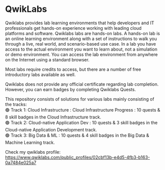 # QwikLabs

Qwiklabs provides lab learning environments that help developers and IT professionals get hands-on experience working with leading cloud platforms and software.
Qwiklabs labs are hands-on labs.
A hands-on lab is an online learning environment along with a set of instructions to walk you through a live, real world, and scenario-based use case. In a lab you have access to the actual environment you want to learn about, not a simulation or demo environment. You can access the lab environment from anywhere on the Internet using a standard browser.

Most labs require credits to access, but there are a number of free introductory labs available as well.

Qwiklabs does not provide any official certificate regarding lab completion. However, you can earn badges by completing Qwiklabs Quests.
<br>

This repository consists of solutions for various labs mainly consisting of the tracks: <br>
🟢 Track 1: Cloud Infrastructure : Cloud Infrastructure Progress : 10 quests & 8 skill badges in the Cloud Infrastructure track. <br>
🟢 Track 2: Cloud-native Application Dev : 10 quests & 3 skill badges in the Cloud-native Application Development track. <br>
🟢 Track 3: Big Data & ML : 10 quests & 4 skill badges in the Big Data & Machine Learning track.
<br>

Check my qwiklabs profile: https://www.qwiklabs.com/public_profiles/02cbf13b-e4d5-4fb3-b163-0a7484e025a7
